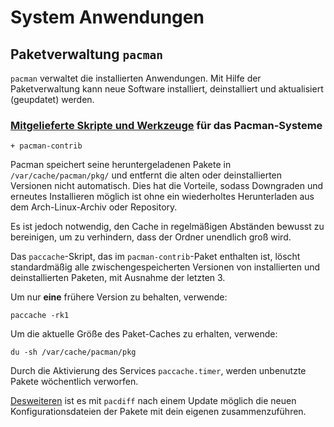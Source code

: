 
# System Anwendungen

## Paketverwaltung `pacman`

`pacman` verwaltet die installierten Anwendungen. Mit Hilfe der Paketverwaltung kann neue Software installiert, deinstalliert und aktualisiert (geupdatet) werden.


### [Mitgelieferte Skripte und Werkzeuge](https://wiki.archlinux.de/title/Pacman#Paccache) für das Pacman-Systeme

    + pacman-contrib  

Pacman speichert seine heruntergeladenen Pakete in `/var/cache/pacman/pkg/` und entfernt die alten oder deinstallierten Versionen nicht automatisch. Dies hat die Vorteile, sodass Downgraden und erneutes Installieren möglich ist ohne ein wiederholtes Herunterladen aus dem Arch-Linux-Archiv oder Repository.

Es ist jedoch notwendig, den Cache in regelmäßigen Abständen bewusst zu bereinigen, um zu verhindern, dass der Ordner unendlich groß wird. 

Das `paccache`-Skript, das im `pacman-contrib`-Paket enthalten ist, löscht standardmäßig alle zwischengespeicherten Versionen von installierten und deinstallierten Paketen, mit Ausnahme der letzten 3. 

 Um nur **eine** frühere Version zu behalten, verwende: 

    paccache -rk1

Um die aktuelle Größe des Paket-Caches zu erhalten, verwende:

    du -sh /var/cache/pacman/pkg 

Durch die Aktivierung des Services `paccache.timer`, werden unbenutzte Pakete wöchentlich verworfen.

[Desweiteren](https://wiki.archlinux.org/index.php/Pacman/Pacnew_and_Pacsave#pacdiff) ist es mit `pacdiff` nach einem Update möglich die neuen Konfigurationsdateien der Pakete mit dein eigenen zusammenzuführen. 





